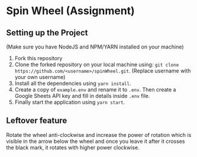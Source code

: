 # Spin Wheel (Assignment)

##  Setting up the Project
(Make sure you have NodeJS and NPM/YARN installed on your machine)
1. Fork this repository
2. Clone the forked repository on your local machine using: 
`git clone https://github.com/<username>/spinWheel.git`. (Replace username with your own username)
3. Install all the dependencies using `yarn install`.
4. Create a copy of `example.env` and rename it to `.env`. Then create a Google Sheets API key and fill in details inside `.env` file.
5. Finally start the application using `yarn start`.

## Leftover feature
Rotate the wheel anti-clockwise and increase the power of rotation which is visible in the arrow below the wheel and once you leave it after it crosses the black mark, it rotates with higher power clockwise.
